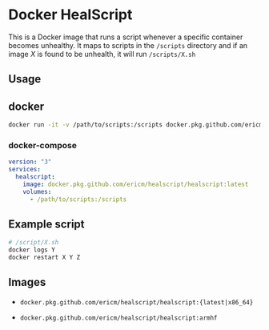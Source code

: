 # Docker HealScript

This is a Docker image that runs a script whenever a specific container becomes unhealthy.
It maps to scripts in the `/scripts` directory and if an image *X* is found to be unhealth, it will run `/scripts/X.sh`

## Usage
## docker
```sh
docker run -it -v /path/to/scripts:/scripts docker.pkg.github.com/ericm/healscript/healscript:latest
```
### docker-compose
```yml
version: "3"
services:
  healscript:
    image: docker.pkg.github.com/ericm/healscript/healscript:latest
    volumes:
      - /path/to/scripts:/scripts
```

## Example script
```sh
# /script/X.sh
docker logs Y
docker restart X Y Z
```

## Images
- `docker.pkg.github.com/ericm/healscript/healscript:{latest|x86_64}`

- `docker.pkg.github.com/ericm/healscript/healscript:armhf`
